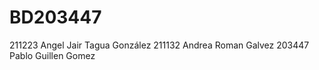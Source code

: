 # BD203447
211223 Angel Jair Tagua González 
211132 Andrea Roman Galvez
203447 Pablo Guillen  Gomez
